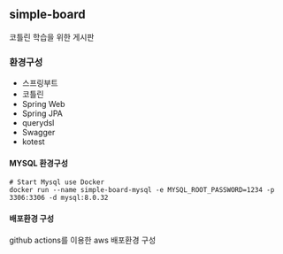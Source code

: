 ## simple-board
코틀린 학습을 위한 게시판

### 환경구성
* 스프링부트
* 코틀린
* Spring Web
* Spring JPA
* querydsl
* Swagger
* kotest

#### MYSQL 환경구성
```shell
# Start Mysql use Docker
docker run --name simple-board-mysql -e MYSQL_ROOT_PASSWORD=1234 -p 3306:3306 -d mysql:8.0.32
```

#### 배포환경 구성
github actions를 이용한 aws 배포환경 구성
